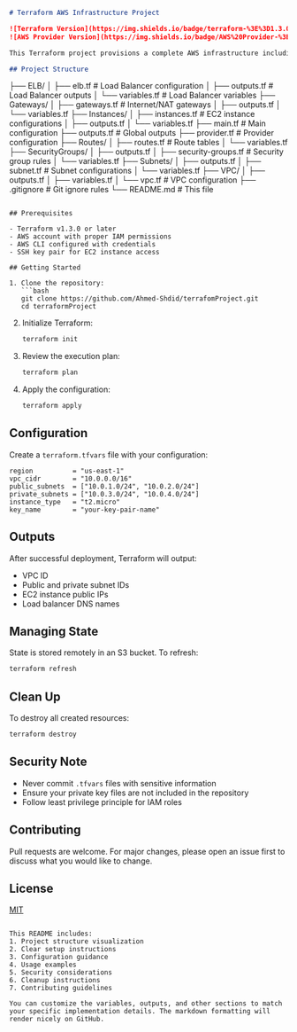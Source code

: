 

```markdown
# Terraform AWS Infrastructure Project

![Terraform Version](https://img.shields.io/badge/terraform-%3E%3D1.3.0-blue.svg)
![AWS Provider Version](https://img.shields.io/badge/AWS%20Provider-%3E%3D5.0.0-orange.svg)

This Terraform project provisions a complete AWS infrastructure including VPC, EC2 instances, load balancers, and other essential cloud resources.

## Project Structure

```
├── ELB/
│   ├── elb.tf            # Load Balancer configuration
│   ├── outputs.tf        # Load Balancer outputs
│   └── variables.tf      # Load Balancer variables
├── Gateways/
│   ├── gateways.tf       # Internet/NAT gateways
│   ├── outputs.tf
│   └── variables.tf
├── Instances/
│   ├── instances.tf      # EC2 instance configurations
│   ├── outputs.tf
│   └── variables.tf
├── main.tf               # Main configuration
├── outputs.tf            # Global outputs
├── provider.tf           # Provider configuration
├── Routes/
│   ├── routes.tf         # Route tables
│   └── variables.tf
├── SecurityGroups/
│   ├── outputs.tf
│   ├── security-groups.tf # Security group rules
│   └── variables.tf
├── Subnets/
│   ├── outputs.tf
│   ├── subnet.tf         # Subnet configurations
│   └── variables.tf
├── VPC/
│   ├── outputs.tf
│   ├── variables.tf
│   └── vpc.tf            # VPC configuration
├── .gitignore           # Git ignore rules
└── README.md           # This file
```

## Prerequisites

- Terraform v1.3.0 or later
- AWS account with proper IAM permissions
- AWS CLI configured with credentials
- SSH key pair for EC2 instance access

## Getting Started

1. Clone the repository:
   ```bash
   git clone https://github.com/Ahmed-Shdid/terrafomProject.git
   cd terraformProject
   ```

2. Initialize Terraform:
   ```bash
   terraform init
   ```

3. Review the execution plan:
   ```bash
   terraform plan
   ```

4. Apply the configuration:
   ```bash
   terraform apply
   ```

## Configuration

Create a `terraform.tfvars` file with your configuration:

```hcl
region          = "us-east-1"
vpc_cidr        = "10.0.0.0/16"
public_subnets  = ["10.0.1.0/24", "10.0.2.0/24"]
private_subnets = ["10.0.3.0/24", "10.0.4.0/24"]
instance_type   = "t2.micro"
key_name        = "your-key-pair-name"
```

## Outputs

After successful deployment, Terraform will output:

- VPC ID
- Public and private subnet IDs
- EC2 instance public IPs
- Load balancer DNS names

## Managing State

State is stored remotely in an S3 bucket. To refresh:
```bash
terraform refresh
```

## Clean Up

To destroy all created resources:
```bash
terraform destroy
```

## Security Note

- Never commit `.tfvars` files with sensitive information
- Ensure your private key files are not included in the repository
- Follow least privilege principle for IAM roles

## Contributing

Pull requests are welcome. For major changes, please open an issue first to discuss what you would like to change.

## License

[MIT](https://choosealicense.com/licenses/mit/)
```

This README includes:
1. Project structure visualization
2. Clear setup instructions
3. Configuration guidance
4. Usage examples
5. Security considerations
6. Cleanup instructions
7. Contributing guidelines

You can customize the variables, outputs, and other sections to match your specific implementation details. The markdown formatting will render nicely on GitHub.
